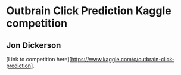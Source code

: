 # Outbrain Click Prediction Kaggle competition
## Jon Dickerson

[Link to competition here][https://www.kaggle.com/c/outbrain-click-prediction].
